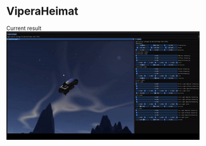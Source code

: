 # ViperaHeimat
Current result
![](https://github.com/GlitchyHydra/ViperaHeimat/blob/openGL/result.gif)
